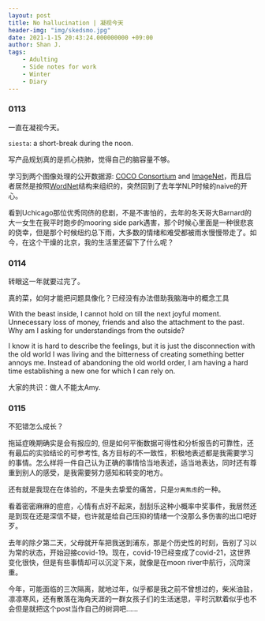 ```yaml
---
layout: post
title: No hallucination | 凝视今天
header-img: "img/skedsmo.jpg"
date: 2021-1-15 20:43:24.000000000 +09:00
author: Shan J.
tags:
    - Adulting
    - Side notes for work
    - Winter
    - Diary  
---
```


### 0113

一直在凝视今天。

`siesta`: a short-break during the noon.

写产品规划真的是抓心挠肺，觉得自己的脑容量不够。

学习到两个图像处理的公开数据源: [COCO Consortium](https://cocodataset.org/#home) and [ImageNet](http://www.image-net.org/)，而且后者居然是按照[WordNet](http://wordnet.princeton.edu/)结构来组织的，突然回到了去年学NLP时候的naive的开心。

看到Uchicago那位优秀同侪的悲剧，不是不害怕的，去年的冬天哥大Barnard的大一女生在我平时跑步的mooring side park遇害，那个时候心里面是一种很悲哀的侥幸，但是那个时候纽约总下雨，大多数的情绪和难受都被雨水慢慢带走了。如今，在这个干燥的北京，我的生活里还留下了什么呢？

### 0114

转眼这一年就要过完了。

真的菜，如何才能把问题具像化？已经没有办法借助我脑海中的概念工具

With the beast inside, I cannot hold on till the next joyful moment. Unnecessary loss of money, friends and also the attachment to the past. Why am I asking for understandings from the outside?

I know it is hard to describe the feelings, but it is just the disconnection with the old world I was living and the bitterness of creating something better annoys me. Instead of abandoning the old world order, I am having a hard time establishing a new one for which I can rely on.

大家的共识：做人不能太Amy.

### 0115

不犯错怎么成长？

拖延症晚期确实是会有报应的, 但是如何平衡数据可得性和分析报告的可靠性，还有最后的实验结论的可参考性, 各方目标的不一致性，积极地表述都是我需要学习的事情。怎么样将一件自己认为正确的事情恰当地表述，适当地表达，同时还有尊重到别人的感受，是我需要努力感知和转变的地方。

还有就是我现在在体验的，不是失去挚爱的痛苦，只是`分离焦虑`的一种。

看着密密麻麻的痘痘，心情有点好不起来，刮刮乐这种小概率中奖事件，我居然还是到现在还是深信不疑，也许就是给自己压抑的情绪一个没那么多伤害的出口吧好歹。

去年的除夕第二天，父母就开车把我送到浦东，那是个历史性的时刻，告别了习以为常的状态，开始迎接covid-19。现在，covid-19已经变成了covid-21，这世界变化很快，但是有些事情却可以沉淀下来，就像是在moon river中航行，沉疴深重。

今年，可能面临的三次隔离，就地过年，似乎都是我之前不曾想过的，柴米油盐，凛凛寒风，还有散落在海角天涯的一群女孩子们的生活迷思，平时沉默着似乎也不会但是就把这个post当作自己的树洞吧……
